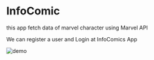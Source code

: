 # InfoComic
this app fetch data of marvel character using Marvel API

We can register a user and Login at InfoComics App 


![demo](demo.gif)
